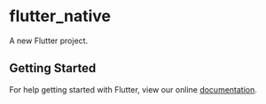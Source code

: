 # flutter_native

A new Flutter project.

## Getting Started

For help getting started with Flutter, view our online
[documentation](https://flutter.io/).

